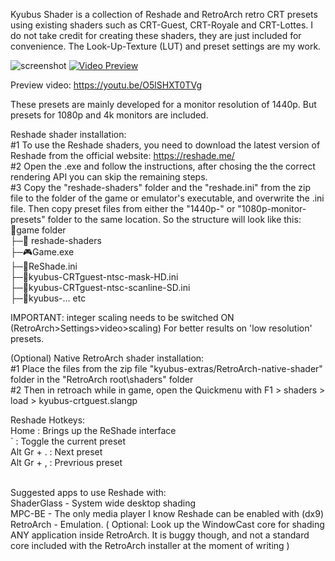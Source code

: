 Kyubus Shader is a collection of Reshade and RetroArch retro CRT presets using existing shaders such as CRT-Guest, CRT-Royale and CRT-Lottes. I do not take credit for creating these shaders, they are just included for convenience. The Look-Up-Texture (LUT) and preset settings are my work.

![screenshot](https://i.postimg.cc/4Nm7GD4X/assd.jpg)
[![Video Preview](https://i.postimg.cc/Pq497tpj/thumb.jpg)](https://youtu.be/O5lSHXT0TVg)

Preview video: https://youtu.be/O5lSHXT0TVg

These presets are mainly developed for a monitor resolution of 1440p. But presets for 1080p and 4k monitors are included.

Reshade shader installation: </br>
#1 To use the Reshade shaders, you need to download the latest version of Reshade from the official website: https://reshade.me/ </br>
#2 Open the .exe and follow the instructions, after chosing the the correct rendering API you can skip the remaining steps. </br>
#3 Copy the "reshade-shaders" folder and the "reshade.ini" from the zip file to the folder of the game or emulator's executable, and overwrite the .ini file. Then copy preset files from either the "1440p-" or "1080p-monitor-presets" folder to the same location. So the structure will look like this: </br>
📁game folder </br>
├─📁 reshade-shaders </br>
├─🎮Game.exe </br>
├─📄ReShade.ini </br>
├─📄kyubus-CRTguest-ntsc-mask-HD.ini </br>
├─📄kyubus-CRTguest-ntsc-scanline-SD.ini </br>
├─📄kyubus-... etc

IMPORTANT: integer scaling needs to be switched ON (RetroArch>Settings>video>scaling) For better results on 'low resolution' presets.

(Optional) Native RetroArch shader installation:  </br>
#1 Place the files from the zip file "kyubus-extras/RetroArch-native-shader" folder in the "RetroArch root\shaders\" folder </br>
#2 Then in retroach while in game, open the Quickmenu with F1 > shaders > load > kyubus-crtguest.slangp

Reshade Hotkeys:</br>
Home 				: Brings up the ReShade interface </br>
` 					: Toggle the current preset </br>
Alt Gr + . 	: Next preset </br>
Alt Gr + , 	: Prevrious preset </br> </br>

Suggested apps to use Reshade with: </br>
ShaderGlass - System wide desktop shading </br>
MPC-BE - The only media player I know Reshade can be enabled with (dx9) </br>
RetroArch - Emulation.  ( Optional: Look up the WindowCast core for shading ANY application inside RetroArch. It is buggy though, and not a standard core included with the RetroArch installer at the moment of writing  )
